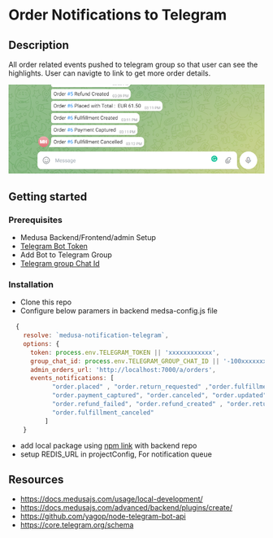 # Order Notifications to Telegram

## Description
All order related events pushed to telegram group so that user can see the highlights. User can navigte to  link to get more order details.

![Image](telegram_screenshot.PNG "Telegram Bot Screenshot")

## Getting started

### Prerequisites
- Medusa Backend/Frontend/admin Setup
- [Telegram Bot Token](https://telegram.me/BotFather)
- Add Bot to Telegram Group
- [Telegram group Chat Id](https://stackoverflow.com/questions/32423837/telegram-bot-how-to-get-a-group-chat-id#answer-69302407)

### Installation
- Clone this repo
- Configure below paramers in backend medsa-config.js file
```js
  {
    resolve: `medusa-notification-telegram`,
    options: {
      token: process.env.TELEGRAM_TOKEN || 'xxxxxxxxxxxx',
      group_chat_id: process.env.TELEGRAM_GROUP_CHAT_ID || '-100xxxxxxxx',      
      admin_orders_url: 'http://localhost:7000/a/orders',
      events_notifications: [
            "order.placed" , "order.return_requested" ,"order.fulfillment_created" ,"order.shipment_created" ,
            "order.payment_captured", "order.canceled", "order.updated" , "order.swap_created",
            "order.refund_failed", "order.refund_created" , "order.return_action_required", "order.items_  returned",
            "order.fulfillment_canceled"
          ]
    }

```
- add local package using [npm link](https://docs.medusajs.com/advanced/backend/plugins/create/#test-your-plugin) with backend repo
- setup REDIS_URL in projectConfig, For notification queue

## Resources
- https://docs.medusajs.com/usage/local-development/
- https://docs.medusajs.com/advanced/backend/plugins/create/
- https://github.com/yagop/node-telegram-bot-api
- https://core.telegram.org/schema
